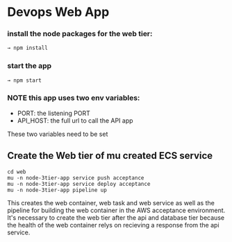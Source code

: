 # Devops Web App


### install the node packages for the web tier:
```sh
→ npm install
```
### start the app
```sh
→ npm start
```

###  NOTE this app uses two env variables:

- PORT: the listening PORT
- API_HOST: the full url to call the API app

These two variables need to be set 

## Create the Web tier of mu created ECS service 
```
cd web
mu -n node-3tier-app service push acceptance
mu -n node-3tier-app service deploy acceptance
mu -n node-3tier-app pipeline up
```
This creates the web container, web task and web service as well as the pipeline for building the web container in the AWS acceptance environment. It's necessary to create the web tier after the api and database tier because the health of the web container relys on recieving a response from the api service. 